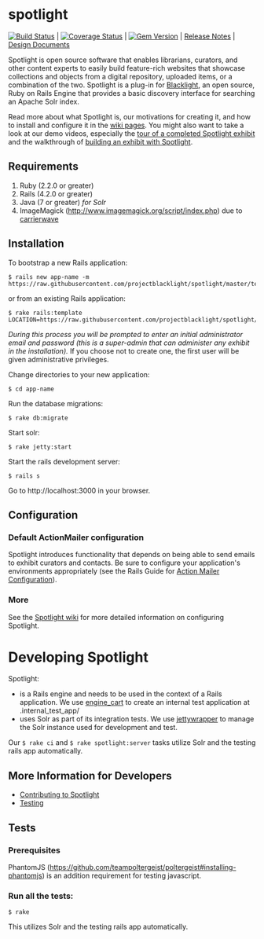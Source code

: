 spotlight
=========

[![Build Status](https://travis-ci.org/projectblacklight/spotlight.png?branch=master)](https://travis-ci.org/projectblacklight/spotlight) | [![Coverage Status](https://coveralls.io/repos/projectblacklight/spotlight/badge.png?branch=master)](https://coveralls.io/r/projectblacklight/spotlight) | [![Gem Version](https://badge.fury.io/rb/blacklight-spotlight.png)](http://badge.fury.io/rb/blacklight-spotlight) | [Release Notes](https://github.com/projectblacklight/spotlight/releases) | [Design Documents](https://github.com/projectblacklight/spotlight/releases/tag/v0.0.0)

Spotlight is open source software that enables librarians, curators, and other content experts to easily build feature-rich websites that showcase collections and objects from a digital repository, uploaded items, or a combination of the two. Spotlight is a plug-in for [Blacklight](https://github.com/projectblacklight/blacklight), an open source, Ruby on Rails Engine that provides a basic discovery interface for searching an Apache Solr index.

Read more about what Spotlight is, our motivations for creating it, and how to install and configure it in the [wiki pages](https://github.com/projectblacklight/spotlight/wiki). You might also want to take a look at our demo videos, especially the [tour of a completed Spotlight exhibit](https://www.youtube.com/watch?v=_A7vTbbiF4g) and the walkthrough of [building an exhibit with Spotlight](https://www.youtube.com/watch?v=qPJtgajJ4ic).

## Requirements

1. Ruby (2.2.0 or greater)
2. Rails (4.2.0 or greater)
3. Java (7 or greater) *for Solr*
4. ImageMagick (http://www.imagemagick.org/script/index.php) due to [carrierwave](https://github.com/carrierwaveuploader/carrierwave#adding-versions)

## Installation

To bootstrap a new Rails application:

```
$ rails new app-name -m https://raw.githubusercontent.com/projectblacklight/spotlight/master/template.rb
```

or from an existing Rails application:

```
$ rake rails:template LOCATION=https://raw.githubusercontent.com/projectblacklight/spotlight/master/template.rb
```

*During this process you will be prompted to enter an initial administrator email and password (this is a super-admin that can administer any exhibit in the installation).* If you choose not to create one, the first user will be given administrative privileges.

Change directories to your new application:

```
$ cd app-name
```

Run the database migrations:

```
$ rake db:migrate
```

Start solr:

```
$ rake jetty:start
```

Start the rails development server:

```
$ rails s
```

Go to http://localhost:3000 in your browser.


## Configuration

### Default ActionMailer configuration

Spotlight introduces functionality that depends on being able to send emails to exhibit curators and contacts. Be sure to configure your application's environments appropriately (see the Rails Guide for [Action Mailer Configuration](http://guides.rubyonrails.org/action_mailer_basics.html#action-mailer-configuration)).

### More

See the [Spotlight wiki](https://github.com/projectblacklight/spotlight/wiki) for more detailed information on configuring Spotlight.

# Developing Spotlight

Spotlight:

* is a Rails engine and needs to be used in the context of a Rails application. We use [engine_cart](https://github.com/cbeer/engine_cart) to create an internal test application at .internal_test_app/
* uses Solr as part of its integration tests. We use [jettywrapper](https://github.com/projecthydra/jettywrapper) to manage the Solr instance used for development and test.

Our `$ rake ci` and `$ rake spotlight:server` tasks utilize Solr and the testing rails app automatically.

##  More Information for Developers

* [Contributing to Spotlight](https://github.com/projectblacklight/spotlight/wiki/Contributing-to-Spotlight)
* [Testing](https://github.com/projectblacklight/spotlight/wiki/Testing)

## Tests

### Prerequisites

PhantomJS (https://github.com/teampoltergeist/poltergeist#installing-phantomjs) is an addition requirement for testing javascript.

### Run all the tests:

```
$ rake
```

This utilizes Solr and the testing rails app automatically.
